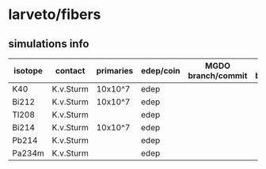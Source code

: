 # larveto/fibers

## simulations info

| isotope | contact   | primaries | edep/coin | MGDO branch/commit    | MaGe branch/commmit        | notes   |
| ------- | --------- | --------- | --------- | --------------------- | -------------------------- | ------- |
| K40     | K.v.Sturm | 10x10^7   | edep      |       |  | decay0 |
| Bi212   | K.v.Sturm | 10x10^7   | edep      |       |  |  |
| Tl208   | K.v.Sturm |           | edep          |                       |                            | decay0 |
| Bi214   | K.v.Sturm | 10x10^7   | edep          |                       |                            |        |
| Pb214   | K.v.Sturm |           | edep          |                       |                            | decay0 |
| Pa234m  | K.v.Sturm |           | edep          |                       |                            | decay0 |
